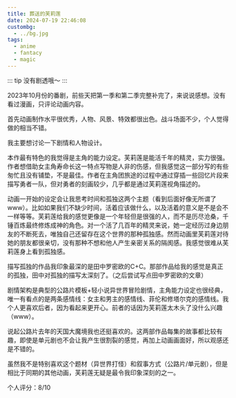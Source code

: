 ```yaml
---
title: 葬送的芙莉莲
date: 2024-07-19 22:46:08
custombg:
  - ../bg.jpg
tags:
  - anime
  - fantacy
  - magic
---
```


::: tip
没有剧透哦～
:::

2023年10月份的番剧，前些天把第一季和第二季完整补完了，来说说感想。没有看过漫画，只评论动画内容。

首先动画制作水平很优秀，人物、风景、特效都很出色。战斗场面不少，个人觉得做的相当不错。

我主要想讨论一下剧情和人物设计。

本作最有特色的我觉得是主角的能力设定。芙莉莲是能活千年的精灵，实力很强。作者想借助女主角寿命长这一特点写物是人非的伤感，但我感觉这一部分写的有些匆忙且没有铺垫，不是最佳。作者在主角团旅途的过程中通过穿插一些回忆片段来描写勇者一队，但对勇者的刻画较少，几乎都是通过芙莉莲视角描述的。

动画一开始的设定会让我思考时间和孤独这两个主题（看到后面好像无所谓了www）。比如如果我们不缺少时间，活着应该做什么，以及活着的意义是不是会不一样等等。芙莉莲给我的感觉更像是一个年轻但是很强的人，而不是历尽沧桑，千锤百炼最终修炼成神的角色。对一个活了几百年的精灵来说，她一定经历过身边朋友的不断死去，唯独自己还留存在这个世界的那种孤独感。然而动画里芙莉莲对待她的朋友都很亲切，没有那种不想和他人产生亲密关系的隔阂感。我感觉很难从芙莉莲身上看到孤独感。

描写孤独的作品我印象最深的是田中罗密欧的C+C。那部作品给我的感觉是真正的孤独，田中对孤独的描写太深刻了。（之后尝试写点田中罗密欧的文章）

剧情架构是典型的公路片模板+轻小说异世界冒险剧情，主角能力设定也很经典，唯一有看点的是两条感情线：女主和男主的感情线、菲伦和修塔尔克的感情线。我个人更喜欢后者，因为看起来更开心。前者的话因为芙莉莲太木头了没什么兴趣（www）。

说起公路片去年的天国大魔境我也还挺喜欢的。这两部作品每集的故事都比较有趣，即使是单元剧也不会让我产生很割裂的感觉，再加上动画画面好，所以观感还是不错的。

虽然我不是特别喜欢这个题材（异世界打怪）和叙事方式（公路片/单元剧），但是相比于同期的其他动画，芙莉莲无疑是最令我印象深刻的之一。

个人评分：8/10

